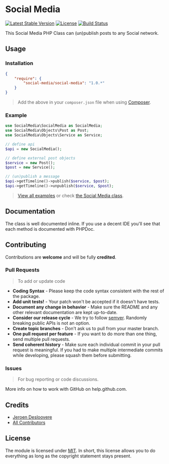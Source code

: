 # Social Media
[![Latest Stable Version](http://img.shields.io/packagist/v/social-media/social-media.svg)](https://packagist.org/packages/social-media/social-media)
[![License](http://img.shields.io/badge/license-MIT-lightgrey.svg)](https://github.com/social-media/social-media/blob/master/LICENSE)
[![Build Status](https://travis-ci.org/social-media/social-media.svg?branch=master)](https://travis-ci.org/social-media/social-media)

This Social Media PHP Class can (un)publish posts to any Social network.

## Usage

### Installation

``` json
{
    "require": {
        "social-media/social-media": "1.0.*"
    }
}
```

> Add the above in your `composer.json` file when using [Composer](https://getcomposer.org).
### Example

``` php
use SocialMedia\SocialMedia as SocialMedia;
use SocialMedia\Objects\Post as Post;
use SocialMedia\Objects\Service as Service;

// define api
$api = new SocialMedia();

// define external post objects
$service = new Post();
$post = new Service();

// (un)publish a message
$api->getTimeline()->publish($service, $post);
$api->getTimeline()->unpublish($service, $post);
```

> [View all examples](/examples/example.php) or check [the Social Media class](/src/SocialMedia.php).

## Documentation

The class is well documented inline. If you use a decent IDE you'll see that each method is documented with PHPDoc.

## Contributing

Contributions are **welcome** and will be fully **credited**.

### Pull Requests

> To add or update code

- **Coding Syntax** - Please keep the code syntax consistent with the rest of the package.
- **Add unit tests!** - Your patch won't be accepted if it doesn't have tests.
- **Document any change in behavior** - Make sure the README and any other relevant documentation are kept up-to-date.
- **Consider our release cycle** - We try to follow [semver](http://semver.org/). Randomly breaking public APIs is not an option.
- **Create topic branches** - Don't ask us to pull from your master branch.
- **One pull request per feature** - If you want to do more than one thing, send multiple pull requests.
- **Send coherent history** - Make sure each individual commit in your pull request is meaningful. If you had to make multiple intermediate commits while developing, please squash them before submitting.

### Issues

> For bug reporting or code discussions.

More info on how to work with GitHub on help.github.com.

## Credits

- [Jeroen Desloovere](https://github.com/jeroendesloovere)
- [All Contributors](https://github.com/social-media/social-media/contributors)

## License

The module is licensed under [MIT](./LICENSE.md). In short, this license allows you to do everything as long as the copyright statement stays present.